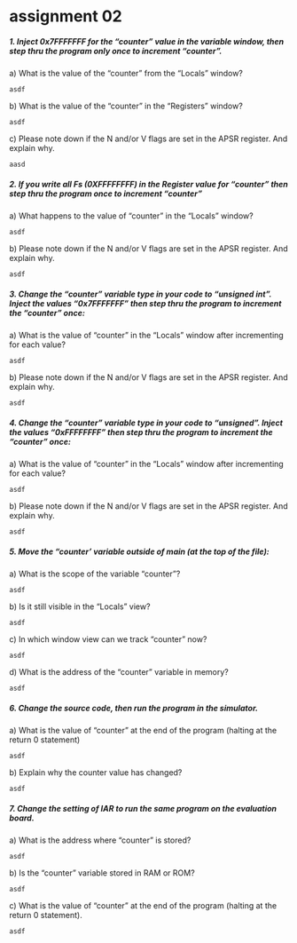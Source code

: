 # assignment 02
##### 1. Inject 0x7FFFFFFF for the “counter” value in the variable window, then step thru the program only once to increment “counter”.
a) What is the value of the “counter” from the “Locals” window?

    asdf

b) What is the value of the “counter” in the “Registers” window?

    asdf

c) Please note down if the N and/or V flags are set in the APSR register. And explain why.
   
    aasd
    
##### 2. If you write all Fs (0XFFFFFFFF) in the Register value for “counter” then step thru the program once to increment “counter”
a) What happens to the value of “counter” in the “Locals” window?

    asdf

b) Please note down if the N and/or V flags are set in the APSR register. And explain why.

    asdf
    
##### 3. Change the “counter” variable type in your code to “unsigned int”. Inject the values “0x7FFFFFFF” then step thru the program to increment the “counter” once:
a) What is the value of “counter” in the “Locals” window after incrementing for each value?

    asdf

b) Please note down if the N and/or V flags are set in the APSR register. And explain why.
    
    asdf 
    

##### 4. Change the “counter” variable type in your code to “unsigned”. Inject the values “0xFFFFFFFF” then step thru the program to increment the “counter” once:
a) What is the value of “counter” in the “Locals” window after incrementing for each value?

    asdf

b) Please note down if the N and/or V flags are set in the APSR register. And explain why.

    asdf

##### 5. Move the “counter’ variable outside of main (at the top of the file):
a) What is the scope of the variable “counter”?

    asdf
    
b) Is it still visible in the “Locals” view?

    asdf
    
c) In which window view can we track “counter” now?

    asdf

d) What is the address of the “counter” variable in memory?

    asdf
    
##### 6. Change the source code, then run the program in the simulator.
a) What is the value of “counter” at the end of the program (halting at the return 0 statement)

    asdf
    
b) Explain why the counter value has changed?

    asdf
    
##### 7. Change the setting of IAR to run the same program on the evaluation board.
a) What is the address where “counter” is stored?

    asdf
    
b) Is the “counter” variable stored in RAM or ROM?

    asdf
    
c) What is the value of “counter” at the end of the program (halting at the return 0 statement).

    asdf
